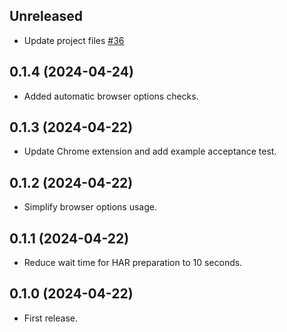 ## Unreleased

- Update project files [#36](https://github.com/hlascelles/ferrum-har/pull/36)

## 0.1.4 (2024-04-24)

* Added automatic browser options checks.

## 0.1.3 (2024-04-22)

* Update Chrome extension and add example acceptance test.

## 0.1.2 (2024-04-22)

* Simplify browser options usage.

## 0.1.1 (2024-04-22)

* Reduce wait time for HAR preparation to 10 seconds.

## 0.1.0 (2024-04-22)

* First release.

